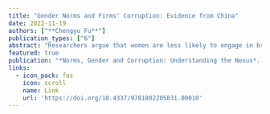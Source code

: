 ```yaml
---
title: "Gender Norms and Firms' Corruption: Evidence from China"
date: 2022-11-19
authors: ["**Chengyu Fu**"]
publication_types: ["6"]
abstract: "Researchers argue that women are less likely to engage in bribery than men. However, it is unclear which underlying formal or informal norms shape the relationship between gender and corruption activities, especially in the private sector. This research investigates whether and why business women differ from businessmen in the probability of bribing. Using the China Micro and Small Enterprise Survey in 2015, I argue that (1) female business owners bribe significantly less often than their male counterparts; (2) formal institutional norms do not significantly mediate gender and corruption activities; and (3) informal social norms, e.g., business women being less aggressive and expansive, significantly mediate gender’s impact on firms’ corruption. This chapter thus questions the role of formal institutions in fostering gender differences in corruption. It also sheds light on the role of informal gender norms in influencing business owners’ bribery activities."
featured: true
publication: "*Norms, Gender and Corruption: Understanding the Nexus*. Edward Elgar Publishing"
links:
  - icon_pack: fas
    icon: scroll
    name: Link
    url: 'https://doi.org/10.4337/9781802205831.00010'
---
```

